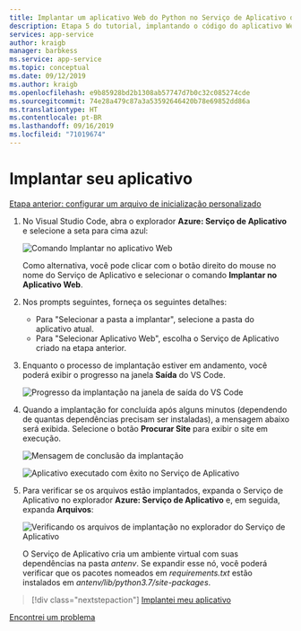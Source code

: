 ```yaml
---
title: Implantar um aplicativo Web do Python no Serviço de Aplicativo do Azure no Linux usando o VS Code
description: Etapa 5 do tutorial, implantando o código do aplicativo Web
services: app-service
author: kraigb
manager: barbkess
ms.service: app-service
ms.topic: conceptual
ms.date: 09/12/2019
ms.author: kraigb
ms.openlocfilehash: e9b85928bd2b1308ab57747d7b0c32c085274cde
ms.sourcegitcommit: 74e28a479c87a3a53592646420b78e69852dd86a
ms.translationtype: HT
ms.contentlocale: pt-BR
ms.lasthandoff: 09/16/2019
ms.locfileid: "71019674"
---
```

# <a name="deploy-your-app"></a>Implantar seu aplicativo

[Etapa anterior: configurar um arquivo de inicialização personalizado](tutorial-deploy-app-service-on-linux-04.md)

1. No Visual Studio Code, abra o explorador **Azure: Serviço de Aplicativo** e selecione a seta para cima azul:

   ![Comando Implantar no aplicativo Web](media/deploy-azure/deploy-to-web-app-command.png)

    Como alternativa, você pode clicar com o botão direito do mouse no nome do Serviço de Aplicativo e selecionar o comando **Implantar no Aplicativo Web**.

1. Nos prompts seguintes, forneça os seguintes detalhes:

    - Para "Selecionar a pasta a implantar", selecione a pasta do aplicativo atual.
    - Para "Selecionar Aplicativo Web", escolha o Serviço de Aplicativo criado na etapa anterior.

1. Enquanto o processo de implantação estiver em andamento, você poderá exibir o progresso na janela **Saída** do VS Code.

    ![Progresso da implantação na janela de saída do VS Code](media/deploy-azure/deployment-progress.png)

1. Quando a implantação for concluída após alguns minutos (dependendo de quantas dependências precisam ser instaladas), a mensagem abaixo será exibida. Selecione o botão **Procurar Site** para exibir o site em execução.

    ![Mensagem de conclusão da implantação](media/deploy-azure/deployment-complete.png)

    ![Aplicativo executado com êxito no Serviço de Aplicativo](media/deploy-azure/running-app.png)

1. Para verificar se os arquivos estão implantados, expanda o Serviço de Aplicativo no explorador **Azure: Serviço de Aplicativo** e, em seguida, expanda **Arquivos**:

    ![Verificando os arquivos de implantação no explorador do Serviço de Aplicativo](media/deploy-azure/expand-files-node.png)

    O Serviço de Aplicativo cria um ambiente virtual com suas dependências na pasta *antenv*. Se expandir esse nó, você poderá verificar que os pacotes nomeados em *requirements.txt* estão instalados em *antenv/lib/python3.7/site-packages*.

> [!div class="nextstepaction"]
> [Implantei meu aplicativo](tutorial-deploy-app-service-on-linux-06.md)

[Encontrei um problema](https://www.research.net/r/PWZWZ52?tutorial=vscode-appservice-python&step=05-deploy-app)
